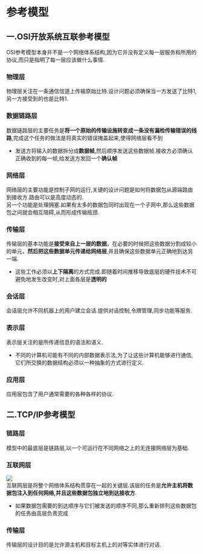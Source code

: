 # 参考模型
## 一.OSI开放系统互联参考模型
OSI参考模型本身并不是一个网络体系结构,因为它并没有定义每一层服务和所用的协议,而只是指明了每一层应该做什么事情.
### 物理层
物理层关注在一条通信信道上传输原始比特.设计问题必须确保当一方发送了比特1,另一方接受到的也是比特1.
### 数据链路层
数据链路层的主要任务是**将一个原始的传输设施转变成一条没有漏检传输错误的线路**,完成这个任务的做法是将真实的错误掩盖起来,使得网络层看不到
* 发送方将输入的数据拆分成**数据帧**,然后顺序发送这些数据帧.接收方必须确认正确收到的每一帧,给发送方发回一个**确认帧**

### 网络层
网络层的主要功能是控制子网的运行,关键的设计问题是如何将数据包从源端路由到接收方.路由可以是高度动态的.  
另一个功能是处理拥塞.如果有太多的数据包同时出现在一个子网中,那么这些数据包之间就会相互阻碍,从而形成传输瓶颈.

### 传输层
传输层的基本功能是**接受来自上一层的数据**，在必要的时候把这些数据分割成较小的单元，**然后把这些数据单元传递给网络层**,并且确保这些数据单元正确地到达另一端.
* 这些工作必须以**上下隔离**的方式完成.即随着时间推移导致底层的硬件技术不可避免地发生改变时,对上面各层是**透明的**

### 会话层
会话层允许不同机器上的用户建立会话.提供对话控制,令牌管理,同步功能等服务.

### 表示层
表示层关注的是所传递信息的语法和语义.
* 不同的计算机可能有不同的内部数据表示法,为了让这些计算机能够进行通信,它们所交换的数据结构必须以一种抽象的方式进行定义.


### 应用层
应用层包含了用户通常需要的各种各样的协议.


## 二.TCP/IP参考模型
### 链路层
模型中的最底层是链路层,以一个可运行在不同网络之上的无连接网络层为基础.

### 互联网层

![](https://ws1.sinaimg.cn/large/0077h8xtly1fq0xvm8vvxj30cg07k0te.jpg)  
互联网层是将整个网络体系结构贯穿在一起的关键层.该层的任务是**允许主机将数据包注入到任何网络,并且这些数据包独立地到达接收方**.
* 如果数据包需要的到达顺序与它们被发送的顺序不同,那么重新排列这些数据包的任务由高层负责完成

### 传输层
传输层的设计目的是允许源主机和目标主机上的对等实体进行对话.